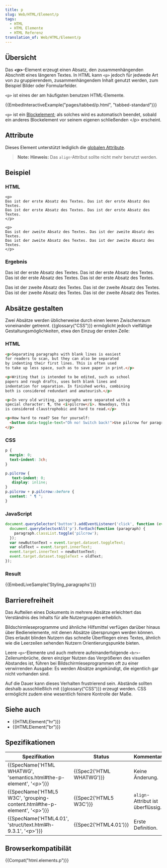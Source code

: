```yaml
---
title: p
slug: Web/HTML/Element/p
tags:
  - HTML
  - HTML Elemente
  - HTML Referenz
translation_of: Web/HTML/Element/p
---
```

## Übersicht

Das **\<p>**-Element erzeugt einen Absatz, den zusammenhängenden Abschnitt eines längeren Textes. In HTML kann `<p>` jedoch für jedwede Art von zu gruppierendem, zusammenhängendem Inhalt genutzt werden, zum Beispiel Bilder oder Formularfelder.

`<p>` ist eines der am häufigsten benutzen HTML-Elemente.

{{EmbedInteractiveExample("pages/tabbed/p.html", "tabbed-standard")}}

`<p>` ist ein [Blockelement](/de/docs/Web/HTML/Block-level_elements); als solches wird es automatisch beendet, sobald ein anderes Blockelement vor seinem eigenen schließenden \</p> erscheint.

## Attribute

Dieses Element unterstützt lediglich die [globalen Attribute](/de/docs/Web/HTML/Global_attributes).

> **Note:** **Hinweis:** Das `align`-Attribut sollte nicht mehr benutzt werden.

## Beispiel

### HTML

    <p>
    Das ist der erste Absatz des Textes. Das ist der erste Absatz des Textes.
    Das ist der erste Absatz des Textes. Das ist der erste Absatz des Textes.
    </p>

    <p>
    Das ist der zweite Absatz des Textes. Das ist der zweite Absatz des Textes.
    Das ist der zweite Absatz des Textes. Das ist der zweite Absatz des Textes.
    </p>

### Ergebnis

Das ist der erste Absatz des Textes. Das ist der erste Absatz des Textes. Das ist der erste Absatz des Textes. Das ist der erste Absatz des Textes.

Das ist der zweite Absatz des Textes. Das ist der zweite Absatz des Textes. Das ist der zweite Absatz des Textes. Das ist der zweite Absatz des Textes.

## Absätze gestalten

Zwei Absätze werden üblicherweise durch einen leeren Zwischenraum voneinander getrennt. {{glossary("CSS")}} ermöglicht jedoch vielfältige Gestaltungsmöglichkeiten, etwa den Einzug der ersten Zeile:

### HTML

```html
<p>Separating paragraphs with blank lines is easiest
for readers to scan, but they can also be separated
by indenting their first lines. This is often used
to take up less space, such as to save paper in print.</p>

<p>Writing that is intended to be edited, such as school
papers and rough drafts, uses both blank lines and
indentation for separation. In finished works, combining
both is considered redundant and amateurish.</p>

<p>In very old writing, paragraphs were separated with a
special character: ¶, the <i>pilcrow</i>. Nowadays, this
is considered claustrophobic and hard to read.</p>

<p>How hard to read? See for yourself:
  <button data-toggle-text="Oh no! Switch back!">Use pilcrow for paragraphs</button>
</p>
```

### CSS

```css
p {
  margin: 0;
  text-indent: 3ch;
}

p.pilcrow {
   text-indent: 0;
   display: inline;
}
p.pilcrow + p.pilcrow::before {
  content: " ¶ ";
}
```

### JavaScript

```js
document.querySelector('button').addEventListener('click', function (event) {
  document.querySelectorAll('p').forEach(function (paragraph) {
    paragraph.classList.toggle('pilcrow');
  });
  var newButtonText = event.target.dataset.toggleText;
  var oldText = event.target.innerText;
  event.target.innerText = newButtonText;
  event.target.dataset.toggleText = oldText;
});
```

### Result

{{EmbedLiveSample('Styling_paragraphs')}}

## Barrierefreiheit

Das Aufteilen eines Dokuments in mehrere Absätze erleichtert das Verständnis des Inhalts für alle Nutzergruppen erheblich.

Bildschirmleseprogramme und ähnliche Hilfsmittel verfügen darüber hinaus über Bedienelemente, mit denen Absätze übersprungen werden können. Dies erlaubt blinden Nutzern das schnelle Überfliegen eines Textes, ähnlich wie die Leerzeilen sehenden Nutzern Orientierungspunkte bieten.

Leere `<p>`-Elemente und auch mehrere aufeinanderfolgende `<br>`-Zeilenumbrüche, deren einziger Nutzen das Vergrößeren des visuellen Abstandes ist, führen bei Bildschirmleseprogrammen oft zu einer verwirrenden Ausgabe: Es werden Absätze angekündigt, die eigentlich gar nicht vorhanden sind.

Auf die Dauer kann dieses Verhalten frustrierend sein. Abstände sollten deshalb ausschließlich mit {{glossary("CSS")}} erzeugt werden. CSS ermöglicht zudem eine wesentlich feinere Kontrolle der Maße.

## Siehe auch

- {{HTMLElement("hr")}}
- {{HTMLElement("br")}}

## Spezifikationen

| Spezifikation                                                                                            | Status                           | Kommentar                         |
| -------------------------------------------------------------------------------------------------------- | -------------------------------- | --------------------------------- |
| {{SpecName('HTML WHATWG', 'semantics.html#the-p-element', '&lt;p&gt;')}}         | {{Spec2('HTML WHATWG')}} | Keine Änderung.                   |
| {{SpecName('HTML5 W3C', 'grouping-content.html#the-p-element', '&lt;p&gt;')}} | {{Spec2('HTML5 W3C')}}     | `align`-Attribut ist überflüssig. |
| {{SpecName('HTML4.01', 'struct/text.html#h-9.3.1', '&lt;p&gt;')}}                 | {{Spec2('HTML4.01')}}     | Erste Definition.                 |

## Browserkompatibilät

{{Compat("html.elements.p")}}
